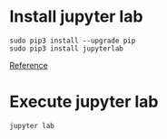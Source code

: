 # Install jupyter lab
```
sudo pip3 install --upgrade pip
sudo pip3 install jupyterlab
```
[Reference](http://jupyterlab.readthedocs.io/en/stable/getting_started/installation.html)

# Execute jupyter lab
```
jupyter lab
```
